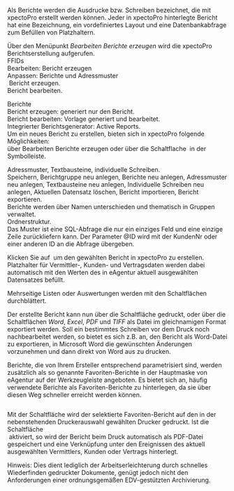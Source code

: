 <!DOCTYPE html>
<html>
<head>
<meta charset="utf-8">
<meta name="viewport" content="width=device-width, initial-scale=1.0">
<title>800_Berichte_erzeugen.md</title>
<link rel="stylesheet" href="https://stackedit.io/res-min/themes/base.css" />
<script type="text/javascript" src="https://cdn.mathjax.org/mathjax/latest/MathJax.js?config=TeX-AMS_HTML"></script>
</head>
<body><div class="container"><p>Als Berichte werden die Ausdrucke bzw. Schreiben bezeichnet, die mit xpectoPro erstellt werden können. Jeder in xpectoPro hinterlegte Bericht hat eine Bezeichnung, ein vordefiniertes Layout und eine Datenbankabfrage zum Befüllen von Platzhaltern. </p>

<p>Über den Menüpunkt  <em>Bearbeiten Berichte erzeugen</em> wird die xpectoPro Berichtserstellung aufgerufen. <br>
FFIDs <br>
Bearbeiten: Bericht erzeugen <br>
Anpassen: Berichte und Adressmuster <br>
<img src="http://xpecto.github.io/docs/img/img_1424860132052.png" alt="" title=""> Bericht erzeugen. <br>
<img src="http://xpecto.github.io/docs/img/img_1424858324357.png" alt="" title="">Bericht bearbeiten.</p>

<p>Berichte <br>
Bericht erzeugen: generiert nur den Bericht. <br>
Bericht bearbeiten: Vorlage generiert und bearbeitet. <br>
Integrierter Berichtsgenerator: Active Reports. <br>
Um ein neues Bericht zu erstellen, bieten sich in xpectoPro folgende Möglichkeiten:  <br>
über Bearbeiten Berichte erzeugen oder über die Schaltflache <img src="http://xpecto.github.io/docs/img/img_1424858324357.png" alt="" title=""> in der Symbolleiste.</p>

<p>Adressmuster, Textbausteine, individuelle Schreiben. <br>
Speichern, Berichtgruppe neu anlegen, Berichte neu anlegen, Adressmuster neu anlegen, Textbausteine neu anlegen, Individuelle Schreiben neu anlegen, Aktuellen Datensatz löschen, Bericht importieren, Bericht exportieren. <br>
Berichte werden über Namen unterschieden und thematisch in Gruppen verwaltet. <br>
Ordnerstruktur. <br>
Das Muster ist eine SQL-Abfrage die nur ein einziges Feld und eine einzige Zeile zurückliefern kann. Der Parameter @ID wird mit der KundenNr oder einer anderen ID an die Abfrage übergeben.</p>

<p>Klicken Sie auf <img src="http://xpecto.github.io/docs/img/img070.png" alt="" title=""> um den gewählten Bericht in xpectoPro zu erstellen. Platzhalter für Vermittler-, Kunden- und Vertragsdaten werden dabei automatisch mit den Werten des in eAgentur aktuell ausgewählten Datensatzes befüllt.</p>

<p>Mehrseitige Listen oder Auswertungen werden mit den Schaltflächen<img src="http://xpecto.github.io/docs/img/img072.png" alt="" title=""> durchblättert.</p>

<p>Der erstellte Bericht kann nun über die Schaltfläche<img src="http://xpecto.github.io/docs/img/img073.png" alt="" title=""> gedruckt, oder über die Schaltflächen <em>Word</em>, <em>Excel</em>, <em>PDF</em> und <em>TIFF</em> als Datei im gleichnamigen Format exportiert werden. Soll ein bestimmtes Schreiben vor dem Druck noch nachbearbeitet werden, so bietet es sich z.B. an, den Bericht als Word-Datei zu exportieren, in Microsoft Word die gewünschten Änderungen vorzunehmen und dann direkt von Word aus zu drucken.</p>

<p>Berichte, die von Ihrem Ersteller entsprechend parametrisiert sind, werden zusätzlich als so genannte Favoriten-Berichte in der Hauptmaske von eAgentur auf der Werkzeugleiste angeboten. Es bietet sich an, häufig verwendete Berichte als Favoriten-Berichte zu hinterlegen, da sie über diesen Weg schneller erreicht werden können.</p>

<p><img src="http://xpecto.github.io/docs/img/img075.png" alt="" title=""></p>

<p>Mit der Schaltfläche<img src="http://xpecto.github.io/docs/img/img076.png" alt="" title=""> wird der selektierte Favoriten-Bericht auf den in der nebenstehenden Druckerauswahl gewählten Drucker gedruckt. Ist die Schaltfläche <br>
<img src="http://xpecto.github.io/docs/img/img077.png" alt="" title=""> aktiviert, so wird der Bericht beim Druck automatisch als PDF-Datei gespeichert und eine Verknüpfung unter den Ereignissen des aktuell ausgewählten Vermittlers, Kunden oder Vertrags hinterlegt.</p>

<p>Hinweis: Dies dient lediglich der Arbeitserleichterung durch schnelles Wiederfinden gedruckter Dokumente, genügt jedoch nicht den Anforderungen einer ordnungsgemäßen EDV-gestützten Archivierung.</p></div></body>
</html>
